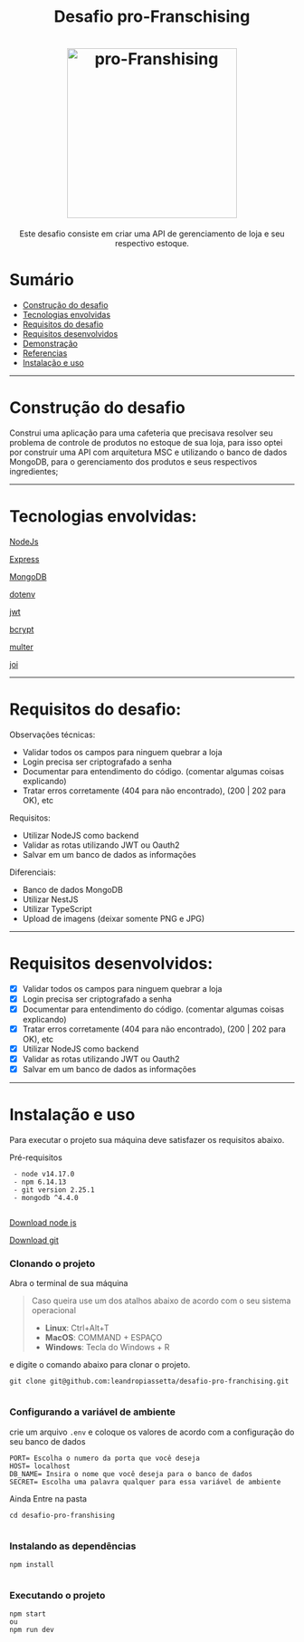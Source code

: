 
<h1 align="center">Desafio pro-Franschising</h1>

<h1 align="center">  
<a href="https://imgbb.com/"><img src="https://i.ibb.co/MBCtPcf/pro-Franshising.png" alt="pro-Franshising" border="0" width="300px"></a></h1>

<p align="center">Este desafio consiste em criar uma API de gerenciamento de loja e seu respectivo estoque.</p>



# Sumário

- [Construção do desafio](#construção-do-desafio)
- [Tecnologias envolvidas](#tecnologias-envolvidas)
- [Requisitos do desafio](#requisitos-do-desafio)
- [Requisitos desenvolvidos](#requisitos-desenvolvidos)
- [Demonstração](#demonstracao)
- [Referencias](#referencias)
- [Instalação e uso](#instalação-e-uso)

---

# Construção do desafio

Construi uma aplicação para uma cafeteria que precisava resolver seu problema de controle de produtos no estoque de sua loja, para isso optei por construir uma API com arquitetura MSC e utilizando o banco de dados MongoDB, para o gerenciamento dos produtos e seus respectivos ingredientes;

---

# Tecnologias envolvidas:
[NodeJs](https://nodejs.org/pt-br/docs/)

[Express](https://expressjs.com/pt-br/)

[MongoDB](https://mongodb.com/)

[dotenv](https://www.npmjs.com/package/dotenv)

[jwt](https://www.npmjs.com/package/jsonwebtoken)

[bcrypt](https://www.npmjs.com/package/bcrypt)

[multer](https://www.npmjs.com/package/multer)

[joi](https://www.npmjs.com/package/joi)

---

# Requisitos do desafio:

Observações técnicas:
- Validar todos os campos para ninguem quebrar a loja
- Login precisa ser criptografado a senha
- Documentar para entendimento do código. (comentar algumas coisas explicando)
- Tratar erros corretamente (404 para não encontrado), (200 | 202 para OK), etc

Requisitos:
- Utilizar NodeJS como backend
- Validar as rotas utilizando JWT ou Oauth2
- Salvar em um banco de dados as informações

Diferenciais:
- Banco de dados MongoDB
- Utilizar NestJS
- Utilizar TypeScript
- Upload de imagens (deixar somente PNG e JPG)
---

# Requisitos desenvolvidos:

- [x] Validar todos os campos para ninguem quebrar a loja
- [x] Login precisa ser criptografado a senha
- [x] Documentar para entendimento do código. (comentar algumas coisas explicando)
- [x] Tratar erros corretamente (404 para não encontrado), (200 | 202 para OK), etc
- [x] Utilizar NodeJS como backend
- [x] Validar as rotas utilizando JWT ou Oauth2
- [x] Salvar em um banco de dados as informações

---

# Instalação e uso

Para executar o projeto sua máquina deve satisfazer os requisitos abaixo.  
  
Pré-requisitos  
  
```  
 - node v14.17.0  
 - npm 6.14.13  
 - git version 2.25.1  
 - mongodb ^4.4.0
  
```  
  
[Download node js](https://nodejs.org/en/)  
  
[Download git](https://git-scm.com/book/en/v2/Getting-Started-Installing-Git)  
  
### Clonando o projeto  
  
Abra o terminal de sua máquina

> Caso queira use um dos atalhos abaixo de acordo com o seu sistema
> operacional
>  - **Linux**: Ctrl+Alt+T
>  - **MacOS**: COMMAND + ESPAÇO
>  - **Windows**: Tecla do Windows + R

e digite o comando abaixo para clonar o projeto.  
  
```  
git clone git@github.com:leandropiassetta/desafio-pro-franchising.git
   
```  
  
### Configurando a variável de ambiente

crie um arquivo `.env` e coloque os valores de acordo com a configuração do seu banco de dados
  
```  
PORT= Escolha o numero da porta que você deseja
HOST= localhost
DB_NAME= Insira o nome que você deseja para o banco de dados
SECRET= Escolha uma palavra qualquer para essa variável de ambiente

```

Ainda Entre na pasta  
  
```  
cd desafio-pro-franshising
  
```  
  
### Instalando as dependências  
  
```  
npm install  
  
```  


### Executando o projeto  
  
```  
npm start  
ou
npm run dev
  
``` 

